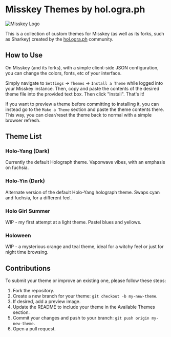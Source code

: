 # Misskey Themes by hol.ogra.ph

![Misskey Logo](https://media.misskeyusercontent.jp/misskey/webpublic-0c66b1ca-b8c0-4eaa-9827-47674f4a1580.png)

This is a collection of custom themes for Misskey (as well as its forks, such as Sharkey) created by the [hol.ogra.ph](https://hol.ogra.ph) community. 

## How to Use

On Misskey (and its forks), with a simple client-side JSON configuration, you can change the colors, fonts, etc of your interface. 

Simply navigate to `Settings` -> `Themes` -> `Install a Theme` while logged into your Misskey instance. Then, copy and paste the contents of the desired theme file into the provided text box. Then click "Install". That's it! 

If you want to preview a theme before committing to installing it, you can instead go to the `Make a Theme` section and paste the theme contents there. This way, you can clear/reset the theme back to normal with a simple browser refresh. 

## Theme List

### Holo-Yang (Dark)

Currently the default Holograph theme. Vaporwave vibes, with an emphasis on fuchsia. 

### Holo-Yin (Dark)

Alternate version of the default Holo-Yang holograph theme. Swaps cyan and fuchsia, for a different feel. 

### Holo Girl Summer 

WIP - my first attempt at a light theme. Pastel blues and yellows. 

### Holoween 

WIP - a mysterious orange and teal theme, ideal for a witchy feel or just for night time browsing. 

## Contributions 

To submit your theme or improve an existing one, please follow these steps:

1. Fork the repository.
2. Create a new branch for your theme: `git checkout -b my-new-theme`.
3. If desired, add a preview image.
4. Update the README to include your theme in the Available Themes section.
5. Commit your changes and push to your branch: `git push origin my-new-theme`.
6. Open a pull request.
